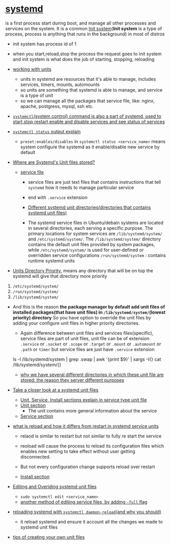 # [systemd](https://youtu.be/Kzpm-rGAXos?si=T8P0ld_QQlUEVXlG&t=157) 
is a first process start during boot, and manage all other processes and services on the system. 
It is a common [Init system](https://youtu.be/Kzpm-rGAXos?si=W4h3EvkYXOxPEf0n&t=47)(**Init system** is a type of process, process is anything that runs in the background) in most of distros 

- init system has process id of 1
- when you start,reload,stop the process the request goes to init system and init system is what does the job of starting, stopping, reloading 


- [working with units](https://youtu.be/Kzpm-rGAXos?si=MST6WcLMwWkqlgoG&t=297)
    - units in systemd are resources that it's able to manage, includes services, timers, mounts, automounts
    - so units are something that systemd is able to manage, and service is a type of unit
    - so we can manage all the packages that service file, like: nginx, apache, postgress, mysql, ssh etc. 

- [`systemctl`(system control) command is also a part of systemd, used to start,stop,restart,enable and disable services and see status of services](https://youtu.be/ZhW6mzzyqlM?si=7aXFzg_Vwy_MdA6f&t=1377)

- [`systemctl status` output explain](https://youtu.be/ZhW6mzzyqlM?si=ZyB-1srTmzUgSlXB&t=197)
    - `preset:enables/disables` in `systemctl status <service_name>` means system configure the systemd as it enable/disable new service by default   

- [Where are Systemd's Unit files stored?](https://youtu.be/Kzpm-rGAXos?si=7R5unKn8_sFYo36x&t=957)
    - [service file](https://youtu.be/Kzpm-rGAXos?si=Obg7TpWZNgMJ-ZXF&t=987)
        - service files are just text files that contains instructions that tell `systemd` how it needs to manage particular service
        - end with `.service` extension
        - [Different systemd unit directories(directories that contains systemd unit files)](https://youtu.be/Kzpm-rGAXos?si=GjmLwuLa6RxjNIv8&t=1037)

        - The systemd service files in Ubuntu/debain systems are located in several directories, each serving a specific purpose. The primary locations for system services are `/lib/systemd/system/` and `/etc/systemd/system/`.
 The `/lib/systemd/system/` directory contains the default unit files provided by system packages, while `/etc/systemd/system/` is used for user-defined or overridden service configurations
 `/run/systemd/system` : contains runtime systemd units
- [Units Directory Priority](https://youtu.be/Kzpm-rGAXos?si=fkPI-hezP4lE-kiH&t=1247), means any directory that will be on top the systemd will give that directory more priority
 1. `/etc/systemd/system/`
 2. `/run/systemd/system/`
 3. `/lib/systemd/system/`
 - And this is the reason **the package manager by default add unit files of installed packages(that have unit files) in `/lib/systemd/system/`(lowest priority) directory** So you have option to override the unit files by adding your configure unit files in higher priority directories. 
 
    - Again difference between unit files and services files(specific), service files are part of unit files, unit file can be of extension `.service` or `.socket` or `.scope` or `.target` or `.mount` or `.automount` or `.path` or `timer` but service files are just have `.service` extension 

    ls -l /lib/systemd/system | grep .swap | awk '{print $9}' | xargs -I{} cat /lib/systemd/system/{}

    - [why we have several different directories in which these unit file are stored: the reason they server different purposes](https://youtu.be/Kzpm-rGAXos?si=60ACk0zzpcWNliRL&t=1147)

- [Take a closer look at a systemd unit files](https://youtu.be/Kzpm-rGAXos?si=W_y68xuO33w8d8-Y&t=1507)
    - [Unit, Service, Install sections explain in service type unit file](https://youtu.be/Kzpm-rGAXos?si=T2VL9aDf_KKmD9yZ&t=1567)
    - [Unit section](https://youtu.be/Kzpm-rGAXos?si=5nSphks-XhVCuq1C&t=1573)
        - The unit contains more general information about the service
    - [Service section](https://youtu.be/Kzpm-rGAXos?si=icey4Rv6rnfGTxZo&t=1701)

- [what is reload and how it differs from restart in systemd service units](https://youtu.be/Kzpm-rGAXos?si=QXkW-g_ghP2DDPwk&t=1827) 
    - relaod is similar to restart but not similar to fully re start the service
    - reoload will cause the process to reload its configuration files which enables new setting to take effect without user getting disconnected. 
    - But not every configuration change supports reload over restart

    - [Install section](https://youtu.be/Kzpm-rGAXos?si=2rjC82My_GLxlw0k&t=1897)

- [Editing and Overiding systemd unit files](https://youtu.be/Kzpm-rGAXos?si=oZ7IFjJma_hHiRmu&t=1977)
    - ```sudo systemctl edit <service_name>```
    - [another method of editing service files, by adding `-full` flag](https://youtu.be/Kzpm-rGAXos?si=z3fJbL7UvbLqMeWZ&t=2347)

- [reloading systemd with `systemctl daemon-reload`(and why you should)](https://youtu.be/Kzpm-rGAXos?si=YK-Ue3Kvm9o8H7ZW&t=2527)
    - it reload systemd and ensure it account all the changes we made to systemd unit files
- [tips of creating your own unit files](https://youtu.be/Kzpm-rGAXos?si=AwxtckJrdo-J02-L&t=2587)